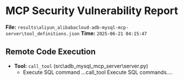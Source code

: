 # MCP Security Vulnerability Report
**File:** `results\aliyun_alibabacloud-adb-mysql-mcp-server\tool_definitions.json`
**Time:** `2025-06-21 04:15:47`


## Remote Code Execution
- **Tool:** `call_tool` (src\adb_mysql_mcp_server\server.py)
    - Execute SQL command
        ...call_tool Execute SQL commands....